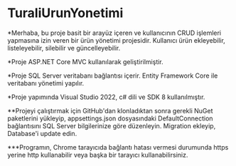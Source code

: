 # TuraliUrunYonetimi
*Merhaba, bu proje basit bir arayüz içeren ve kullanıcının CRUD işlemleri yapmasına izin veren bir ürün yönetimi projesidir. Kullanıcı ürün ekleyebilir, listeleyebilir, silebilir ve güncelleyebilir.

*Proje ASP.NET Core MVC kullanılarak geliştirilmiştir. 

*Proje SQL Server veritabanı bağlantısı içerir. Entity Framework Core ile veritabanı yönetimi yapılır.

*Proje yapımında Visual Studio 2022, c# dili ve SDK 8 kullanılmıştır.

**Projeyi çalıştırmak için GitHub'dan klonladıktan sonra gerekli NuGet paketlerini yükleyip, appsettings.json dosyasındaki DefaultConnection bağlantısını SQL Server bilgilerinize göre düzenleyin. Migration ekleyip, Database'i update edin.

***Programın, Chrome tarayıcıda bağlantı hatası vermesi durumunda https yerine http kullanabilir veya başka bir tarayıcı kullanabilirsiniz.

